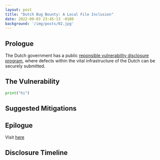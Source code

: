 ```yaml
---
layout: post
title: "Dutch Bug Bounty: A Local File Inclusion"
date: 2022-09-03 23:45:13 -0100
background: '/img/posts/02.jpg'
---
```


## Prologue
The Dutch government has a public [reponsible vulnerability disclosure program](https://english.ncsc.nl/contact/reporting-a-vulnerability-cvd), where defects within the vital infrastructure of the Dutch can be securely submitted.

## The Vulnerability


```python
print("hi")
```


## Suggested Mitigations

## Epilogue
Visit [here](https://www.government.nl/topics/cybercrime/fighting-cybercrime-in-the-netherlands/responsible-disclosure)

## Disclosure Timeline